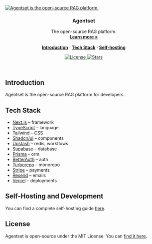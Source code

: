 <a href="https://agentset.ai">
  <img alt="Agentset is the open-source RAG platform." src="https://repository-images.githubusercontent.com/945763259/9a3ddd06-12c2-4122-990e-d9390101ce31">
</a>

<h3 align="center">Agentset</h3>

<p align="center">
    The open-source RAG platform.
    <br />
    <a href="https://agentset.ai"><strong>Learn more »</strong></a>
    <br />
    <br />
    <a href="#introduction"><strong>Introduction</strong></a> ·
    <a href="#tech-stack"><strong>Tech Stack</strong></a> ·
    <a href="#self-hosting"><strong>Self-hosting</strong></a>
</p>

<p align="center">
  <a href="https://github.com/agentset-ai/agentset/blob/main/LICENSE.md">
    <img src="https://img.shields.io/github/license/agentset-ai/agentset?label=license&logo=github&color=000&logoColor=fff" alt="License" />
  </a> 
  <a href="https://github.com/agentset-ai/agentset">
    <img src="https://img.shields.io/github/stars/agentset-ai/agentset" alt="Stars" />
  </a>
</p>

<br/>

## Introduction

Agentset is the open-source RAG platform for developers.

## Tech Stack

- [Next.js](https://nextjs.org/) – framework
- [TypeScript](https://www.typescriptlang.org/) – language
- [Tailwind](https://tailwindcss.com/) – CSS
- [Shadcn/ui](https://ui.shadcn.com/) – components
- [Upstash](https://upstash.com/) – redis, workflows
- [Supabase](https://supabase.com/) – database
- [Prisma](https://prisma.io/) - orm
- [BetterAuth](https://better-auth.com/) – auth
- [Turborepo](https://turbo.build/repo) – monorepo
- [Stripe](https://stripe.com/) – payments
- [Resend](https://resend.com/) – emails
- [Vercel](https://vercel.com/) – deployments

## Self-Hosting and Development

You can find a complete self-hosting guide [here](https://docs.agentset.ai/self-hosting).

## License

Agentset is open-source under the MIT License. You can [find it here](https://github.com/agentset-ai/agentset/blob/main/LICENSE).
